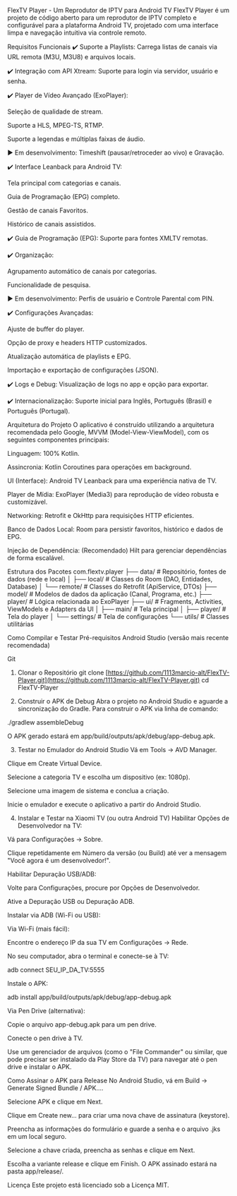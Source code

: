FlexTV Player - Um Reprodutor de IPTV para Android TV
FlexTV Player é um projeto de código aberto para um reprodutor de IPTV completo e configurável para a plataforma Android TV, projetado com uma interface limpa e navegação intuitiva via controle remoto.

Requisitos Funcionais
✔️ Suporte a Playlists: Carrega listas de canais via URL remota (M3U, M3U8) e arquivos locais.

✔️ Integração com API Xtream: Suporte para login via servidor, usuário e senha.

✔️ Player de Vídeo Avançado (ExoPlayer):

Seleção de qualidade de stream.

Suporte a HLS, MPEG-TS, RTMP.

Suporte a legendas e múltiplas faixas de áudio.

▶️ Em desenvolvimento: Timeshift (pausar/retroceder ao vivo) e Gravação.

✔️ Interface Leanback para Android TV:

Tela principal com categorias e canais.

Guia de Programação (EPG) completo.

Gestão de canais Favoritos.

Histórico de canais assistidos.

✔️ Guia de Programação (EPG): Suporte para fontes XMLTV remotas.

✔️ Organização:

Agrupamento automático de canais por categorias.

Funcionalidade de pesquisa.

▶️ Em desenvolvimento: Perfis de usuário e Controle Parental com PIN.

✔️ Configurações Avançadas:

Ajuste de buffer do player.

Opção de proxy e headers HTTP customizados.

Atualização automática de playlists e EPG.

Importação e exportação de configurações (JSON).

✔️ Logs e Debug: Visualização de logs no app e opção para exportar.

✔️ Internacionalização: Suporte inicial para Inglês, Português (Brasil) e Português (Portugal).

Arquitetura do Projeto
O aplicativo é construído utilizando a arquitetura recomendada pelo Google, MVVM (Model-View-ViewModel), com os seguintes componentes principais:

Linguagem: 100% Kotlin.

Assincronia: Kotlin Coroutines para operações em background.

UI (Interface): Android TV Leanback para uma experiência nativa de TV.

Player de Mídia: ExoPlayer (Media3) para reprodução de vídeo robusta e customizável.

Networking: Retrofit e OkHttp para requisições HTTP eficientes.

Banco de Dados Local: Room para persistir favoritos, histórico e dados de EPG.

Injeção de Dependência: (Recomendado) Hilt para gerenciar dependências de forma escalável.

Estrutura dos Pacotes
com.flextv.player
├── data/                # Repositório, fontes de dados (rede e local)
│   ├── local/           # Classes do Room (DAO, Entidades, Database)
│   └── remote/          # Classes do Retrofit (ApiService, DTOs)
├── model/               # Modelos de dados da aplicação (Canal, Programa, etc.)
├── player/              # Lógica relacionada ao ExoPlayer
├── ui/                  # Fragments, Activities, ViewModels e Adapters da UI
│   ├── main/            # Tela principal
│   ├── player/          # Tela do player
│   └── settings/        # Tela de configurações
└── utils/               # Classes utilitárias

Como Compilar e Testar
Pré-requisitos
Android Studio (versão mais recente recomendada)

Git

1. Clonar o Repositório
git clone [https://github.com/1113marcio-alt/FlexTV-Player.git](https://github.com/1113marcio-alt/FlexTV-Player.git)
cd FlexTV-Player

2. Construir o APK de Debug
Abra o projeto no Android Studio e aguarde a sincronização do Gradle. Para construir o APK via linha de comando:

./gradlew assembleDebug

O APK gerado estará em app/build/outputs/apk/debug/app-debug.apk.

3. Testar no Emulador do Android Studio
Vá em Tools -> AVD Manager.

Clique em Create Virtual Device.

Selecione a categoria TV e escolha um dispositivo (ex: 1080p).

Selecione uma imagem de sistema e conclua a criação.

Inicie o emulador e execute o aplicativo a partir do Android Studio.

4. Instalar e Testar na Xiaomi TV (ou outra Android TV)
Habilitar Opções de Desenvolvedor na TV:

Vá para Configurações -> Sobre.

Clique repetidamente em Número da versão (ou Build) até ver a mensagem "Você agora é um desenvolvedor!".

Habilitar Depuração USB/ADB:

Volte para Configurações, procure por Opções de Desenvolvedor.

Ative a Depuração USB ou Depuração ADB.

Instalar via ADB (Wi-Fi ou USB):

Via Wi-Fi (mais fácil):

Encontre o endereço IP da sua TV em Configurações -> Rede.

No seu computador, abra o terminal e conecte-se à TV:

adb connect SEU_IP_DA_TV:5555

Instale o APK:

adb install app/build/outputs/apk/debug/app-debug.apk

Via Pen Drive (alternativa):

Copie o arquivo app-debug.apk para um pen drive.

Conecte o pen drive à TV.

Use um gerenciador de arquivos (como o "File Commander" ou similar, que pode precisar ser instalado da Play Store da TV) para navegar até o pen drive e instalar o APK.

Como Assinar o APK para Release
No Android Studio, vá em Build -> Generate Signed Bundle / APK....

Selecione APK e clique em Next.

Clique em Create new... para criar uma nova chave de assinatura (keystore).

Preencha as informações do formulário e guarde a senha e o arquivo .jks em um local seguro.

Selecione a chave criada, preencha as senhas e clique em Next.

Escolha a variante release e clique em Finish. O APK assinado estará na pasta app/release/.

Licença
Este projeto está licenciado sob a Licença MIT.
